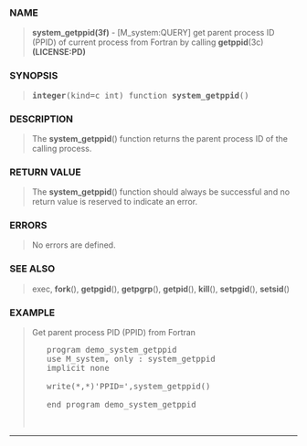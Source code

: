 <?
<body>
  <div id="Container">
    <div id="Content">
      <div class="c67"></div><a name="0"></a>

      <h3><a name="0">NAME</a></h3>

      <blockquote>
        <b>system_getppid(3f)</b> - [M_system:QUERY] get parent process ID (PPID) of current process from Fortran by calling <b>getppid</b>(3c)
        <b>(LICENSE:PD)</b>
      </blockquote><a name="contents" id="contents"></a> <a name="7"></a>

      <h3><a name="7">SYNOPSIS</a></h3>

      <blockquote>
        <pre>
<b>integer</b>(kind=c_int) function <b>system_getppid</b>()
</pre>
      </blockquote><a name="2"></a>

      <h3><a name="2">DESCRIPTION</a></h3>

      <blockquote>
        The <b>system_getppid</b>() function returns the parent process ID of the calling process.
      </blockquote><a name="3"></a>

      <h3><a name="3">RETURN VALUE</a></h3>

      <blockquote>
        The <b>system_getppid</b>() function should always be successful and no return value is reserved to indicate an error.
      </blockquote><a name="4"></a>

      <h3><a name="4">ERRORS</a></h3>

      <blockquote>
        No errors are defined.
      </blockquote><a name="5"></a>

      <h3><a name="5">SEE ALSO</a></h3>

      <blockquote>
        exec, <b>fork</b>(), <b>getpgid</b>(), <b>getpgrp</b>(), <b>getpid</b>(), <b>kill</b>(), <b>setpgid</b>(), <b>setsid</b>()
      </blockquote><a name="6"></a>

      <h3><a name="6">EXAMPLE</a></h3>

      <blockquote>
        Get parent process PID (PPID) from Fortran
        <pre>
   program demo_system_getppid
   use M_system, only : system_getppid
   implicit none
<br />   write(*,*)'PPID=',system_getppid()
<br />   end program demo_system_getppid
<br />
</pre>
      </blockquote>
      <hr />
    </div>
  </div>
</body>
